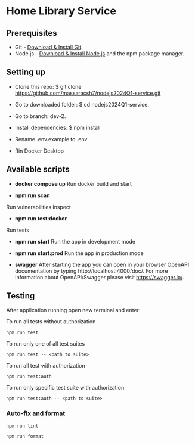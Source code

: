 # Home Library Service

## Prerequisites

- Git - [Download & Install Git](https://git-scm.com/downloads).
- Node.js - [Download & Install Node.js](https://nodejs.org/en/download/) and the npm package manager.

## Setting up ##

* Clone this repo: $ git clone https://github.com/massaracsh7/nodejs2024Q1-service.git

* Go to downloaded folder: $ cd nodejs2024Q1-service.

* Go to branch: dev-2.

* Install dependencies: $ npm install

* Rename .env.example to .env

* Rin Docker Desktop

## Available scripts ##

* **docker compose up**
Run docker build and start

* **npm run scan**

Run vulnerabilities inspect

* **npm run test:docker**

Run tests

* **npm run start**
Run the app in development mode 

* **npm run start:prod**
Run the app in production mode

* **swagger**
After starting the app you can open in your browser OpenAPI documentation by typing http://localhost:4000/doc/.
For more information about OpenAPI/Swagger please visit https://swagger.io/.

## Testing

After application running open new terminal and enter:

To run all tests without authorization

```
npm run test
```

To run only one of all test suites

```
npm run test -- <path to suite>
```

To run all test with authorization

```
npm run test:auth
```

To run only specific test suite with authorization

```
npm run test:auth -- <path to suite>
```

### Auto-fix and format

```
npm run lint
```

```
npm run format
```
